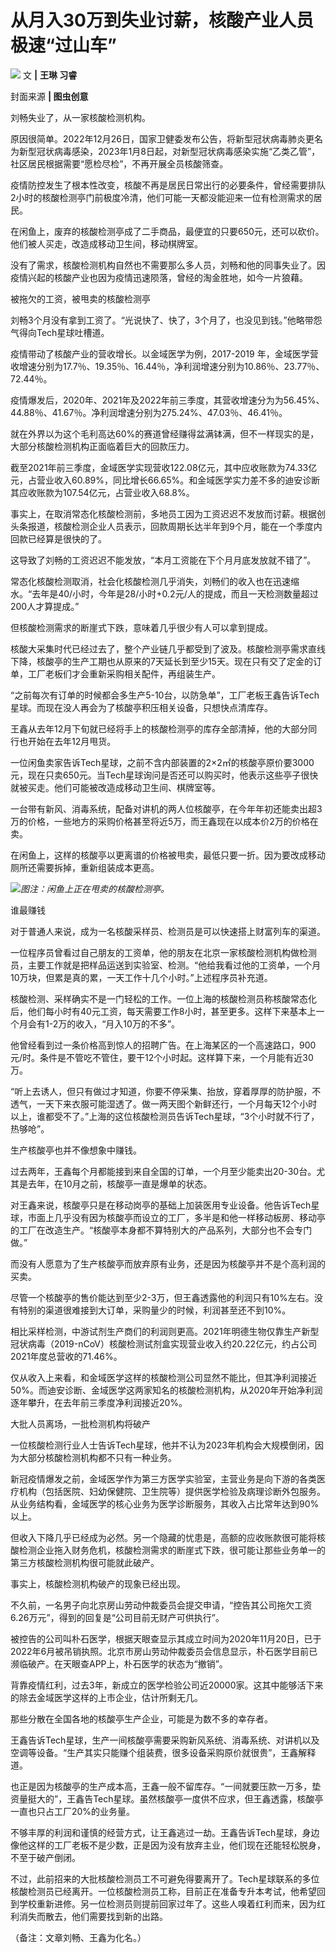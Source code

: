 # 从月入30万到失业讨薪，核酸产业人员极速“过山车”

![](https://inews.gtimg.com/newsapp_bt/0/15594023014/1000)
文 **|** **王琳 习睿**

封面来源 **| 图虫创意**

刘畅失业了，从一家核酸检测机构。

原因很简单。2022年12月26日，国家卫健委发布公告，将新型冠状病毒肺炎更名为新型冠状病毒感染，2023年1月8日起，对新型冠状病毒感染实施“乙类乙管”，社区居民根据需要“愿检尽检”，不再开展全员核酸筛查。

疫情防控发生了根本性改变，核酸不再是居民日常出行的必要条件，曾经需要排队2小时的核酸检测亭门前极度冷清，他们可能一天都没能迎来一位有检测需求的居民。

在闲鱼上，废弃的核酸检测亭成了二手商品，最便宜的只要650元，还可以砍价。他们被人买走，改造成移动卫生间，移动棋牌室。

没有了需求，核酸检测机构自然也不需要那么多人员，刘畅和他的同事失业了。因疫情兴起的核酸产业也因为疫情迅速陨落，曾经的淘金胜地，如今一片狼藉。

被拖欠的工资，被甩卖的核酸检测亭

刘畅3个月没有拿到工资了。“光说快了、快了，3个月了，也没见到钱。”他略带怨气得向Tech星球吐槽道。

疫情带动了核酸产业的营收增长。以金域医学为例，2017-2019
年，金域医学营收增速分别为17.7％、19.35％、16.44％，净利润增速分别为10.86％、23.77％、72.44％。

疫情爆发后，2020年、2021年及2022年前三季度，其营收增速分为为56.45%、44.88％、41.67％。净利润增速分别为275.24%、47.03％、46.41％。

就在外界以为这个毛利高达60%的赛道曾经赚得盆满钵满，但不一样现实的是，大部分核酸检测机构正面临着巨大的回款压力。

截至2021年前三季度，金域医学实现营收122.08亿元，其中应收账款为74.33亿元，占营业收入60.89%，同比增长66.65%。和金域医学实力差不多的迪安诊断其应收账款为107.54亿元，占营业收入68.8%。

事实上，在取消常态化核酸检测前，多地员工因为工资迟迟不发放而讨薪。根据创头条报道，核酸检测企业人员表示，回款周期长达半年到9个月，能在一个季度内回款已经算是很快的了。

这导致了刘畅的工资迟迟不能发放，“本月工资能在下个月月底发放就不错了”。

常态化核酸检测取消，社会化核酸检测几乎消失，刘畅们的收入也在迅速缩水。“去年是40/小时，今年是28/小时+0.2元/人的提成，而且一天检测数量超过200人才算提成。”

但核酸检测需求的断崖式下跌，意味着几乎很少有人可以拿到提成。

核酸大采集时代已经过去了，整个产业链几乎都受到了波及。核酸检测亭需求直线下降，核酸亭的生产工期也从原来的7天延长到至少15天。现在只有交了定金的订单，工厂老板们才会重新采购相关配件，再组装生产。

“之前每次有订单的时候都会多生产5-10台，以防急单”，工厂老板王鑫告诉Tech星球。而现在没人再会为了核酸亭积压相关设备，只想快点清库存。

王鑫从去年12月下旬就已经将手上的核酸检测亭的库存全部清掉，他的大部分同行也开始在去年12月甩货。

一位闲鱼卖家告诉Tech星球，之前不含内部装置的2×2㎡的核酸亭原价要3000元，现在只卖650元。当Tech星球询问是否还可以购买时，他表示这些亭子很快就被买走。他们可能被改造成移动卫生间、棋牌室等。

一台带有新风、消毒系统，配备对讲机的两人位核酸亭，在今年年初还能卖出超3万的价格，一些地方的采购价格甚至将近5万，而王鑫现在以成本价2万的价格在卖。

在闲鱼上，这样的核酸亭以更离谱的价格被甩卖，最低只要一折。因为要改成移动厕所还需要拆掉，重新组装成本更高。

![](https://inews.gtimg.com/newsapp_bt/0/15594023082/1000)_图注：闲鱼上正在甩卖的核酸检测亭。_

谁最赚钱

对于普通人来说，成为一名核酸采样员、检测员是可以快速搭上财富列车的渠道。

一位程序员曾看过自己朋友的工资单，他的朋友在北京一家核酸检测机构做检测员，主要工作就是把样品运送到实验室、检测。“他给我看过他的工资单，一个月10万块，但累是真的累，一天工作十几个小时。”上述程序员补充道。

核酸检测、采样确实不是一门轻松的工作。一位上海的核酸检测员称核酸常态化后，他们每小时有40元工资，每天需要工作8小时，甚至更多。这样下来基本上一个月会有1-2万的收入，“月入10万的不多”。

他曾经看到过一条价格高到惊人的招聘广告。在上海某区的一个高速路口，900元/时。条件是不管吃不管住，要干12个小时起。这样算下来，一个月能有近30万。

“听上去诱人，但只有做过才知道，你要不停采集、抬放，穿着厚厚的防护服，不透气，一天下来衣服可能湿透了。做一两天图个新鲜还行，一个月每天12个小时以上，谁都受不了。”上海的这位核酸检测员告诉Tech星球，“3个小时就不行了，热够呛”。

生产核酸亭也并不像想象中赚钱。

过去两年，王鑫每个月都能接到来自全国的订单，一个月至少能卖出20-30台。尤其是去年，在10月之前，核酸亭一直是爆单的状态。

对王鑫来说，核酸亭只是在移动岗亭的基础上加装医用专业设备。他告诉Tech星球，市面上几乎没有因为核酸亭而设立的工厂，多半是和他一样移动板房、移动亭的工厂在改造生产。“核酸亭本身都不算特别大的产品系列，大部分也不会专门做。”

而没有人愿意为了生产核酸亭而放弃原有业务，还是因为核酸亭并不是个高利润的买卖。

尽管一个核酸亭的售价能达到至少2-3万，但王鑫透露他的利润只有10%左右。没有特别的渠道很难接到大订单，采购量少的时候，利润甚至还不到10%。

相比采样检测，中游试剂生产商们的利润则更高。2021年明德生物仅靠生产新型冠状病毒（2019-nCoV）核酸检测试剂盒实现营业收入约20.22亿元，约占公司2021年度总营收的71.46%。

仅从收入上来看，和金域医学这样的核酸检测公司显然不能比，但其净利润接近50%。而迪安诊断、金域医学这两家知名的核酸检测机构，从2020年开始净利润逐年攀升，在去年前三季度净利润接近20%。

大批人员离场，一批检测机构将破产

一位核酸检测行业人士告诉Tech星球，他并不认为2023年机构会大规模倒闭，因为大部分核酸检测机构都不只有一种业务。

新冠疫情爆发之前，金域医学作为第三方医学实验室，主营业务是向下游的各类医疗机构（包括医院、妇幼保健院、卫生院等）提供医学检验及病理诊断外包服务。从业务结构看，金域医学的核心业务为医学诊断服务，其收入占比常年达到90%以上。

但收入下降几乎已经成为必然。另一个隐藏的忧患是，高额的应收账款很可能将核酸检测企业拖入财务危机，核酸检测需求的断崖式下跌，很可能让那些业务单一的第三方核酸检测机构很可能就此破产。

事实上，核酸检测机构破产的现象已经出现。

不久前，一名男子向北京房山劳动仲裁委员会提交申请，“控告其公司拖欠工资6.26万元”，得到的回复是“公司目前无财产可供执行”。

被控告的公司叫朴石医学，根据天眼查显示其成立时间为2020年11月20日，已于2022年6月被吊销执照。北京市房山劳动仲裁委员会信息显示，朴石医学目前已濒临破产。在天眼查APP上，朴石医学的状态为“撤销”。

背靠疫情红利，过去3年，新成立的医学检验公司近20000家。这其中能够活下来的除去金域医学这样的上市企业，估计所剩无几。

那些分散在全国各地的核酸亭生产企业，可能是为数不多的幸存者。

王鑫告诉Tech星球，生产一间核酸亭需要采购新风系统、消毒系统、对讲机以及空调等设备。“生产其实只能赚个组装费，很多设备采购原价就很贵”，王鑫解释道。

也正是因为核酸亭的生产成本高，王鑫一般不留库存。“一间就要压款一万多，垫资量挺大的”，王鑫告Tech星球。虽然核酸亭一度供不应求，但王鑫透露，核酸亭一直也只占工厂20%的业务量。

不够丰厚的利润和谨慎的经营方式，让王鑫逃过一劫。王鑫告诉Tech星球，身边像他这样的工厂老板不是少数，正是因为没有放弃主业，他们现在还能轻松脱身，不至于破产倒闭。

不过，此前招来的大批核酸检测员工不可避免得要离开了。Tech星球联系的多位核酸检测员已经离开。一位核酸检测员工称，目前正在准备专升本考试，他希望回到学校重新进修。另一位检测员则提前回家过年了。这些人嗅着红利而来，因为红利消失而散去，他们需要找到新的出路。

（备注：文章刘畅、王鑫为化名。）

